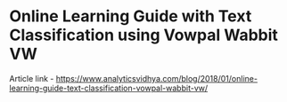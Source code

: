# Online Learning Guide with Text Classification using Vowpal Wabbit VW

Article link - https://www.analyticsvidhya.com/blog/2018/01/online-learning-guide-text-classification-vowpal-wabbit-vw/
